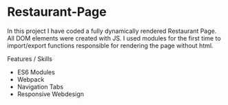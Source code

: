 # Restaurant-Page

In this project I have coded a fully dynamically rendered Restaurant Page.
All DOM elements were created with JS.
I used modules for the first time to import/export functions responsible for rendering the page without html.

Features / Skills
- ES6 Modules
- Webpack
- Navigation Tabs
- Responsive Webdesign
